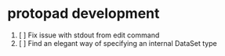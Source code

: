 # protopad development

1.  [ ] Fix issue with stdout from edit command
2.  [ ] Find an elegant way of specifying an internal DataSet type
